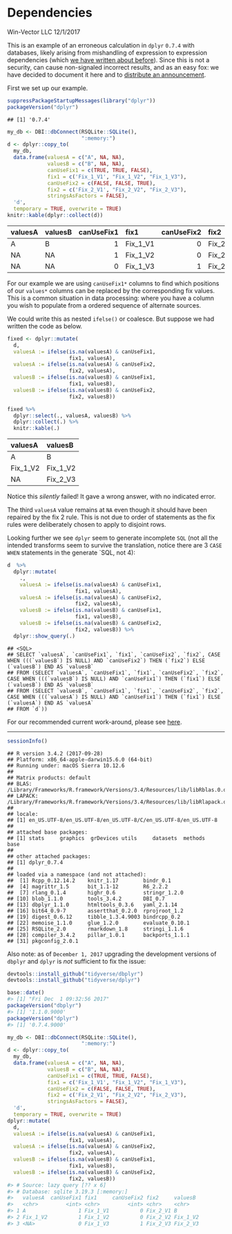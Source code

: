 Dependencies
================
Win-Vector LLC
12/1/2017

This is an example of an erroneous calculation in `dplyr` `0.7.4` with databases, likely arising from mishandling of expression to expression dependencies (which [we have written about before](http://www.win-vector.com/blog/2017/09/my-advice-on-dplyrmutate/)). Since this is not a security, can cause non-signaled incorrect results, and as an easy fox: we have decided to document it here and to [distribute an announcement](http://www.win-vector.com/blog/2017/12/please-inspect-your-dplyrdatabase-code/).

First we set up our example.

``` r
suppressPackageStartupMessages(library("dplyr"))
packageVersion("dplyr")
```

    ## [1] '0.7.4'

``` r
my_db <- DBI::dbConnect(RSQLite::SQLite(),
                        ":memory:")
d <- dplyr::copy_to(
  my_db, 
  data.frame(valuesA = c("A", NA, NA),
             valuesB = c("B", NA, NA),
             canUseFix1 = c(TRUE, TRUE, FALSE),
             fix1 = c('Fix_1_V1', "Fix_1_V2", "Fix_1_V3"),
             canUseFix2 = c(FALSE, FALSE, TRUE),
             fix2 = c('Fix_2_V1', "Fix_2_V2", "Fix_2_V3"),
             stringsAsFactors = FALSE),
  'd', 
  temporary = TRUE, overwrite = TRUE)
knitr::kable(dplyr::collect(d))
```

| valuesA | valuesB |  canUseFix1| fix1       |  canUseFix2| fix2       |
|:--------|:--------|-----------:|:-----------|-----------:|:-----------|
| A       | B       |           1| Fix\_1\_V1 |           0| Fix\_2\_V1 |
| NA      | NA      |           1| Fix\_1\_V2 |           0| Fix\_2\_V2 |
| NA      | NA      |           0| Fix\_1\_V3 |           1| Fix\_2\_V3 |

For our example we are using `canUseFix1*` columns to find which positions of our `values*` columns can be replaced by the corresponding fix values. This is a common situation in data processing: where you have a column you wish to populate from a ordered sequence of alternate sources.

We could write this as nested `ifelse()` or coalesce. But suppose we had written the code as below.

``` r
fixed <- dplyr::mutate(
  d,
  valuesA := ifelse(is.na(valuesA) & canUseFix1, 
                    fix1, valuesA),
  valuesA := ifelse(is.na(valuesA) & canUseFix2, 
                    fix2, valuesA),
  valuesB := ifelse(is.na(valuesB) & canUseFix1, 
                    fix1, valuesB),
  valuesB := ifelse(is.na(valuesB) & canUseFix2, 
                    fix2, valuesB))

fixed %>%
  dplyr::select(., valuesA, valuesB) %>%
  dplyr::collect(.) %>%
  knitr::kable(.)
```

| valuesA    | valuesB    |
|:-----------|:-----------|
| A          | B          |
| Fix\_1\_V2 | Fix\_1\_V2 |
| NA         | Fix\_2\_V3 |

Notice this *silently* failed! It gave a wrong answer, with no indicated error.

The third `valuesA` value remains at `NA` even though it should have been repaired by the fix 2 rule. This is not due to order of statements as the fix rules were deliberately chosen to apply to disjoint rows.

Looking further we see `dplyr` seem to generate incomplete `SQL` (not all the intended transforms seem to survive the translation, notice there are 3 `CASE WHEN` statements in the generate \`SQL, not 4):

``` r
d  %>%
  dplyr::mutate(
    .,
    valuesA := ifelse(is.na(valuesA) & canUseFix1, 
                      fix1, valuesA),
    valuesA := ifelse(is.na(valuesA) & canUseFix2, 
                      fix2, valuesA),
    valuesB := ifelse(is.na(valuesB) & canUseFix1, 
                      fix1, valuesB),
    valuesB := ifelse(is.na(valuesB) & canUseFix2, 
                      fix2, valuesB)) %>%
  dplyr::show_query(.)
```

    ## <SQL>
    ## SELECT `valuesA`, `canUseFix1`, `fix1`, `canUseFix2`, `fix2`, CASE WHEN (((`valuesB`) IS NULL) AND `canUseFix2`) THEN (`fix2`) ELSE (`valuesB`) END AS `valuesB`
    ## FROM (SELECT `valuesA`, `canUseFix1`, `fix1`, `canUseFix2`, `fix2`, CASE WHEN (((`valuesB`) IS NULL) AND `canUseFix1`) THEN (`fix1`) ELSE (`valuesB`) END AS `valuesB`
    ## FROM (SELECT `valuesB`, `canUseFix1`, `fix1`, `canUseFix2`, `fix2`, CASE WHEN (((`valuesA`) IS NULL) AND `canUseFix1`) THEN (`fix1`) ELSE (`valuesA`) END AS `valuesA`
    ## FROM `d`))

For our recommended current work-around, please see [here](http://winvector.github.io/FluidData/DplyrDependencies.html).

------------------------------------------------------------------------

``` r
sessionInfo()
```

    ## R version 3.4.2 (2017-09-28)
    ## Platform: x86_64-apple-darwin15.6.0 (64-bit)
    ## Running under: macOS Sierra 10.12.6
    ## 
    ## Matrix products: default
    ## BLAS: /Library/Frameworks/R.framework/Versions/3.4/Resources/lib/libRblas.0.dylib
    ## LAPACK: /Library/Frameworks/R.framework/Versions/3.4/Resources/lib/libRlapack.dylib
    ## 
    ## locale:
    ## [1] en_US.UTF-8/en_US.UTF-8/en_US.UTF-8/C/en_US.UTF-8/en_US.UTF-8
    ## 
    ## attached base packages:
    ## [1] stats     graphics  grDevices utils     datasets  methods   base     
    ## 
    ## other attached packages:
    ## [1] dplyr_0.7.4
    ## 
    ## loaded via a namespace (and not attached):
    ##  [1] Rcpp_0.12.14.2    knitr_1.17        bindr_0.1        
    ##  [4] magrittr_1.5      bit_1.1-12        R6_2.2.2         
    ##  [7] rlang_0.1.4       highr_0.6         stringr_1.2.0    
    ## [10] blob_1.1.0        tools_3.4.2       DBI_0.7          
    ## [13] dbplyr_1.1.0      htmltools_0.3.6   yaml_2.1.14      
    ## [16] bit64_0.9-7       assertthat_0.2.0  rprojroot_1.2    
    ## [19] digest_0.6.12     tibble_1.3.4.9003 bindrcpp_0.2     
    ## [22] memoise_1.1.0     glue_1.2.0        evaluate_0.10.1  
    ## [25] RSQLite_2.0       rmarkdown_1.8     stringi_1.1.6    
    ## [28] compiler_3.4.2    pillar_1.0.1      backports_1.1.1  
    ## [31] pkgconfig_2.0.1

Also note: as of `December 1, 2017` upgrading the development versions of `dbplyr` and `dplyr` is *not* sufficient to fix the issue:

``` r
devtools::install_github("tidyverse/dbplyr")
devtools::install_github("tidyverse/dplyr")

base::date()
#> [1] "Fri Dec  1 09:32:56 2017"
packageVersion("dbplyr")
#> [1] '1.1.0.9000'
packageVersion("dplyr")
#> [1] '0.7.4.9000'

my_db <- DBI::dbConnect(RSQLite::SQLite(),
                        ":memory:")
d <- dplyr::copy_to(
  my_db, 
  data.frame(valuesA = c("A", NA, NA),
             valuesB = c("B", NA, NA),
             canUseFix1 = c(TRUE, TRUE, FALSE),
             fix1 = c('Fix_1_V1', "Fix_1_V2", "Fix_1_V3"),
             canUseFix2 = c(FALSE, FALSE, TRUE),
             fix2 = c('Fix_2_V1', "Fix_2_V2", "Fix_2_V3"),
             stringsAsFactors = FALSE),
  'd', 
  temporary = TRUE, overwrite = TRUE)
dplyr::mutate(
  d,
  valuesA := ifelse(is.na(valuesA) & canUseFix1, 
                    fix1, valuesA),
  valuesA := ifelse(is.na(valuesA) & canUseFix2, 
                    fix2, valuesA),
  valuesB := ifelse(is.na(valuesB) & canUseFix1, 
                    fix1, valuesB),
  valuesB := ifelse(is.na(valuesB) & canUseFix2, 
                    fix2, valuesB))
#> # Source: lazy query [?? x 6]
#> # Database: sqlite 3.19.3 [:memory:]
#>   valuesA  canUseFix1 fix1     canUseFix2 fix2     valuesB 
#>   <chr>         <int> <chr>         <int> <chr>    <chr>   
#> 1 A                 1 Fix_1_V1          0 Fix_2_V1 B       
#> 2 Fix_1_V2          1 Fix_1_V2          0 Fix_2_V2 Fix_1_V2
#> 3 <NA>              0 Fix_1_V3          1 Fix_2_V3 Fix_2_V3
```
